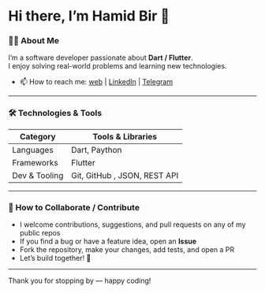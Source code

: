 # Hi there, I’m **Hamid Bir** 👋

### 🧑‍💻 About Me
I’m a software developer passionate about **Dart / Flutter**.  
I enjoy solving real-world problems and learning new technologies.

- 📫 How to reach me: [web](https://hamidravanbod.ir/) | [LinkedIn](https://www.linkedin.com/in/hamid-ravanbod/) | [Telegram](https://t.me/hamidravanbod)  
  
---

### 🛠️ Technologies & Tools

| Category | Tools & Libraries |
|---|---|
| Languages | Dart, Paython |
| Frameworks | Flutter |
| Dev & Tooling | Git, GitHub , JSON, REST API |

---

### 🚀 How to Collaborate / Contribute

- I welcome contributions, suggestions, and pull requests on any of my public repos  
- If you find a bug or have a feature idea, open an **Issue**  
- Fork the repository, make your changes, add tests, and open a PR  
- Let’s build together! 💪  

---

Thank you for stopping by — happy coding!  
